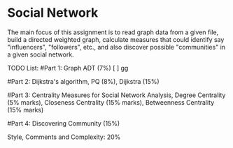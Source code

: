 # Social Network
The main focus of this assignment is to read graph data from a given file, build a directed weighted graph, calculate measures that could identify say "influencers", "followers", etc., and also discover possible "communities" in a given social network.

TODO List:
#Part 1: Graph ADT (7%)
[ ] gg

#Part 2: Dijkstra's algorithm, PQ (8%), Dijkstra (15%)

#Part 3: Centrality Measures for Social Network Analysis, Degree Centrality (5% marks), Closeness Centrality (15% marks), Betweenness Centrality (15% marks)

#Part 4: Discovering Community (15%)


Style, Comments and Complexity: 20%
